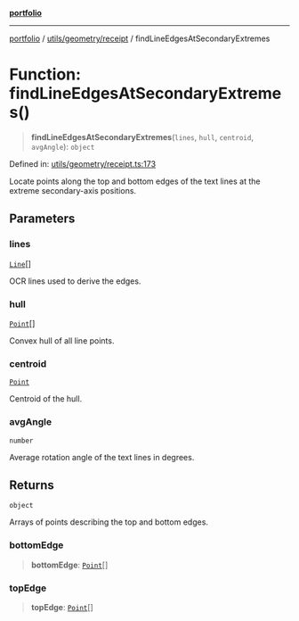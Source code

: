 [**portfolio**](../../../../README.md)

***

[portfolio](../../../../modules.md) / [utils/geometry/receipt](../README.md) / findLineEdgesAtSecondaryExtremes

# Function: findLineEdgesAtSecondaryExtremes()

> **findLineEdgesAtSecondaryExtremes**(`lines`, `hull`, `centroid`, `avgAngle`): `object`

Defined in: [utils/geometry/receipt.ts:173](https://github.com/tnorlund/Portfolio/blob/a18583ee921f6a4fb101dcba418904f87a60b395/portfolio/utils/geometry/receipt.ts#L173)

Locate points along the top and bottom edges of the text lines at the
extreme secondary-axis positions.

## Parameters

### lines

[`Line`](../../../../types/api/interfaces/Line.md)[]

OCR lines used to derive the edges.

### hull

[`Point`](../../basic/interfaces/Point.md)[]

Convex hull of all line points.

### centroid

[`Point`](../../basic/interfaces/Point.md)

Centroid of the hull.

### avgAngle

`number`

Average rotation angle of the text lines in
degrees.

## Returns

`object`

Arrays of points describing the top and bottom edges.

### bottomEdge

> **bottomEdge**: [`Point`](../../basic/interfaces/Point.md)[]

### topEdge

> **topEdge**: [`Point`](../../basic/interfaces/Point.md)[]
